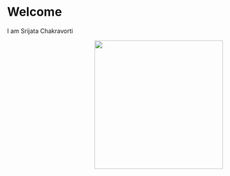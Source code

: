 # Welcome
I am Srijata Chakravorti

<img src="https://user-images.githubusercontent.com/54953444/114804579-2271ae80-9d67-11eb-9f3b-fcfc04664aee.png" width=300 align=right>
